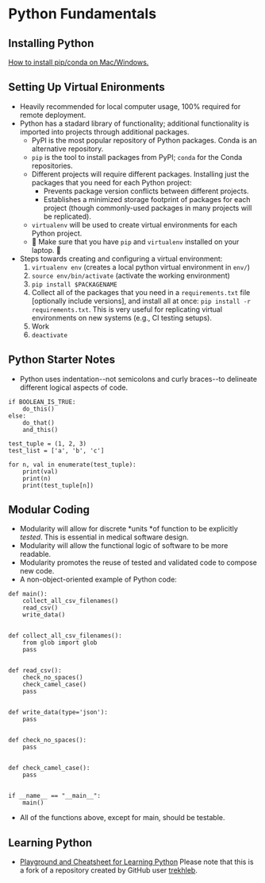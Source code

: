 # Python Fundamentals

## Installing Python

[How to install pip/conda on Mac/Windows.](pip-and-conda-install.md)

## Setting Up Virtual Enironments
* Heavily recommended for local computer usage, 100% required for remote
  deployment.
* Python has a stadard library of functionality; additional functionality is
  imported into projects through additional packages.
  + PyPI is the most popular repository of Python packages.  Conda is an
    alternative repository.
  + `pip` is the tool to install packages from PyPI; `conda` for the Conda
    repositories.
  + Different projects will require different packages.  Installing just the
    packages that you need for each Python project:
    - Prevents package version conflicts between different projects.
    - Establishes a minimized storage footprint of packages for each project
      (though commonly-used packages in many projects will be replicated).
  + `virtualenv` will be used to create virtual environments for each Python project.
  + :eyes: Make sure that you have `pip` and `virtualenv` installed on your laptop. :eyes:
* Steps towards creating and configuring a virtual environment:
  1. `virtualenv env` (creates a local python virtual environment in `env/`)
  1. `source env/bin/activate` (activate the working environment)
  1. `pip install $PACKAGENAME`
  1. Collect all of the packages that you need in a `requirements.txt` file
     [optionally include versions], and install all at once: `pip install -r
     requirements.txt`.  This is very useful for replicating virtual
     environments on new systems (e.g., CI testing setups).
  1. Work
  1. `deactivate`

## Python Starter Notes
* Python uses indentation--not semicolons and curly braces--to delineate
  different logical aspects of code.
```
if BOOLEAN_IS_TRUE:
    do_this()
else:
    do_that()
    and_this()

test_tuple = (1, 2, 3)
test_list = ['a', 'b', 'c']

for n, val in enumerate(test_tuple):
    print(val)
    print(n)
    print(test_tuple[n])

```

## Modular Coding
* Modularity will allow for discrete *units *of function to be explicitly *tested*.
  This is essential in medical software design.
* Modularity will allow the functional logic of software to be more readable.
* Modularity promotes the reuse of tested and validated code to compose new
  code.
* A non-object-oriented example of Python code:
```
def main():
    collect_all_csv_filenames()
    read_csv()
    write_data()


def collect_all_csv_filenames():
    from glob import glob
    pass


def read_csv():
    check_no_spaces()
    check_camel_case()
    pass


def write_data(type='json'):
    pass


def check_no_spaces():
    pass


def check_camel_case():
    pass
    

if __name__ == "__main__":
    main()
```
* All of the functions above, except for main, should be testable.

## Learning Python
* [Playground and Cheatsheet for Learning Python](https://github.com/mlp6/learn-python)  Please note that this is a fork of a repository created by GitHub user [trekhleb](https://github.com/trekhleb).

